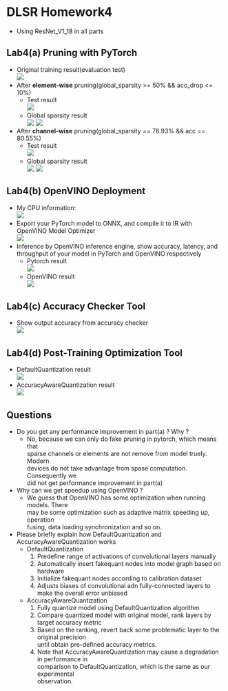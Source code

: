 # DLSR Homework4
- Using ResNet_V1_18 in all parts

## Lab4(a) Pruning with PyTorch
- Original training result(evaluation test) \
    ![](https://i.imgur.com/VwEmBAm.png)
- After **element-wise** pruning(global_sparsity >= 50% && acc_drop <= 10%)
    - Test result \
    ![](https://i.imgur.com/Ohsj7BI.png)
    - Global sparsity result \
    ![](https://i.imgur.com/uv9jbjs.png) ![](https://i.imgur.com/dLJWLYX.png)
- After **channel-wise** pruning(global_sparsity == 78.93% && acc == 80.55%)
    - Test result \
    ![](https://i.imgur.com/SUuTroP.png)
    - Global sparsity result \
    ![](https://i.imgur.com/nWlygLv.png) ![](https://i.imgur.com/RokFjNs.png)

## Lab4(b) OpenVINO Deployment
- My CPU information: \
    ![](https://i.imgur.com/xeKlJPe.png)
- Export your PyTorch model to ONNX, and compile it to IR with OpenVINO Model Optimizer \
    ![](https://i.imgur.com/WsS71Tx.png)
- Inference by OpenVINO inference engine, show accuracy, latency, and throughput of your model in PyTorch and OpenVINO respectively
    - Pytorch result \
        ![](https://i.imgur.com/lVzRewp.png)
    - OpenVINO result \
        ![](https://i.imgur.com/ks01Op1.png)
## Lab4(c\) Accuracy Checker Tool
- Show output accuracy from accuracy checker \
    ![](https://i.imgur.com/S5Zg5at.png)

## Lab4(d) Post-Training Optimization Tool
- DefaultQuantization result \
    ![](https://i.imgur.com/lXluQVC.png)
- AccuracyAwareQuantization result \
    ![](https://i.imgur.com/zhfifao.png)

## Questions
- Do you get any performance improvement in part(a) ? Why ?
    - No, because we can only do fake pruning in pytorch, which means that \
      sparse channels or elements are not remove from model truely. Modern \
      devices do not take advantage from spase computation. Consequently we \
      did not get performance improvement in part(a)
- Why can we get speedup using OpenVINO ?
    - We guess that OpenVINO has some optimization when running models. There \
      may be some optimization such as adaptive matrix speeding up, operation \
      fusing, data loading synchronization and so on.
- Please briefly explain how DefaultQuantization and AccuracyAwareQuantization works
    - DefaultQuantization
        1. Predefine range of activations of convolutional layers manually
        2. Automatically insert fakequant nodes into model graph based on hardware
        3. Initialize fakequant nodes according to calibration dataset
        4. Adjusts biases of convolutional adn fully-connected layers to make the overall error unbiased
    - AccuracyAwareQuantization
        1. Fully quantize model using DefaultQuantization algorithm
        2. Compare quantized model with original model, rank layers by target accuracy metric
        3. Based on the ranking, revert back some problematic layer to the original precision \
           until obtain pre-defined accuracy metrics.
        4. Note that AccuracyAwareQuantization may cause a degradation in performance in \
           comparison to DefaultQuantization, which is the same as our experimental \
           observation.
